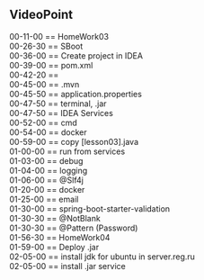 
VideoPoint
---

00-11-00 == HomeWork03  
00-26-30 == SBoot   
00-36-00 == Create project in IDEA   
00-39-00 == pom.xml   
00-42-20 ==    
00-45-00 == .mvn   
00-45-50 == application.properties   
00-47-50 == terminal, .jar   
00-47-50 == IDEA Services   
00-52-00 == cmd   
00-54-00 == docker   
00-59-00 == copy [lesson03].java   
01-00-00 == run from services  
01-03-00 == debug  
01-04-00 == logging  
01-06-00 == @Slf4j  
01-20-00 == docker  
01-25-00 == email  
01-30-00 == spring-boot-starter-validation</artifactId></dependency>  
01-30-30 == @NotBlank  
01-30-30 == @Pattern (Password)  
01-56-30 == HomeWork04  
01-59-00 == Deploy .jar  
02-05-00 == install jdk for ubuntu in server.reg.ru  
02-05-00 == install .jar service  
  


 



